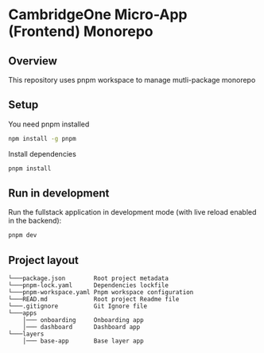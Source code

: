 # CambridgeOne Micro-App (Frontend) Monorepo

## Overview
This repository uses pnpm workspace to manage mutli-package monorepo


## Setup
You need pnpm installed
```bash
npm install -g pnpm
```
Install dependencies
```bash
pnpm install
```
## Run in development

Run the fullstack application in development mode (with live reload enabled in the backend):

```bash
pnpm dev
```

## Project layout

```
└───package.json        Root project metadata
└───pnpm-lock.yaml      Dependencies lockfile
└───pnpm-workspace.yaml Pnpm workspace configuration
└───READ.md             Root project Readme file
└───.gitignore          Git Ignore file
└───apps
    │─── onboarding     Onboarding app
    │─── dashboard      Dashboard app
└───layers
    │─── base-app       Base layer app
```